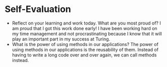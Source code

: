 # Self-Evaluation

- Reflect on your learning and work today. What are you most proud of?
I am proud that I got this work done early! I have been working hard on my time management and not procrastinating because I know that it will play an important part in my success at Turing.
- What is the power of using methods in our applications?
The power of using methods in our applications is the reusability of them. Instead of having to write a long code over and over again, we can call methods instead.
